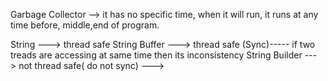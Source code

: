 Garbage Collector --> it has no specific time, when it will run, it runs at any time before, middle,end of program.



String ---> thread safe
String Buffer ---> thread safe (Sync)----- if two treads are accessing at same time then its inconsistency
String Builder ---> not thread safe( do not sync) --->